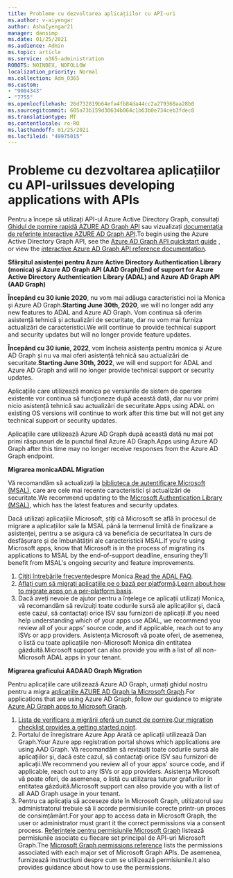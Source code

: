 ```yaml
---
title: Probleme cu dezvoltarea aplicațiilor cu API-uri
ms.author: v-aiyengar
author: AshaIyengar21
manager: dansimp
ms.date: 01/25/2021
ms.audience: Admin
ms.topic: article
ms.service: o365-administration
ROBOTS: NOINDEX, NOFOLLOW
localization_priority: Normal
ms.collection: Adm_O365
ms.custom:
- "9004343"
- "7755"
ms.openlocfilehash: 26d732819b64efa4fb84da44cc2a279368aa28b0
ms.sourcegitcommit: 605a73b159d30634b064c1b63b0e734ceb3fdec8
ms.translationtype: MT
ms.contentlocale: ro-RO
ms.lasthandoff: 01/25/2021
ms.locfileid: "49975015"
---
```

# <a name="issues-developing-applications-with-apis"></a><span data-ttu-id="b132f-102">Probleme cu dezvoltarea aplicațiilor cu API-uri</span><span class="sxs-lookup"><span data-stu-id="b132f-102">Issues developing applications with APIs</span></span>

<span data-ttu-id="b132f-103">Pentru a începe să utilizați API-ul Azure Active Directory Graph, consultați [Ghidul de pornire rapidă AZURE AD Graph API](https://docs.microsoft.com/azure/active-directory/develop/microsoft-graph-intro) sau vizualizați [documentația de referințe interactive AZURE AD Graph API](https://docs.microsoft.com/previous-versions/azure/ad/graph/api/api-catalog).</span><span class="sxs-lookup"><span data-stu-id="b132f-103">To begin using the Azure Active Directory Graph API, see the [Azure AD Graph API quickstart guide](https://docs.microsoft.com/azure/active-directory/develop/microsoft-graph-intro) , or view the [interactive Azure AD Graph API reference documentation](https://docs.microsoft.com/previous-versions/azure/ad/graph/api/api-catalog).</span></span>

<span data-ttu-id="b132f-104">**Sfârșitul asistenței pentru Azure Active Directory Authentication Library (monica) și Azure AD Graph API (AAD Graph)**</span><span class="sxs-lookup"><span data-stu-id="b132f-104">**End of support for Azure Active Directory Authentication Library (ADAL) and Azure AD Graph API (AAD Graph)**</span></span>

<span data-ttu-id="b132f-105">**Începând cu 30 iunie 2020**, nu vom mai adăuga caracteristici noi la Monica și Azure AD Graph.</span><span class="sxs-lookup"><span data-stu-id="b132f-105">**Starting June 30th, 2020**, we will no longer add any new features to ADAL and Azure AD Graph.</span></span> <span data-ttu-id="b132f-106">Vom continua să oferim asistență tehnică și actualizări de securitate, dar nu vom mai furniza actualizări de caracteristici.</span><span class="sxs-lookup"><span data-stu-id="b132f-106">We will continue to provide technical support and security updates but will no longer provide feature updates.</span></span>

<span data-ttu-id="b132f-107">**Începând cu 30 iunie, 2022**, vom încheia asistența pentru monica și Azure AD Graph și nu va mai oferi asistență tehnică sau actualizări de securitate.</span><span class="sxs-lookup"><span data-stu-id="b132f-107">**Starting June 30th, 2022**, we will end support for ADAL and Azure AD Graph and will no longer provide technical support or security updates.</span></span>

<span data-ttu-id="b132f-108">Aplicațiile care utilizează monica pe versiunile de sistem de operare existente vor continua să funcționeze după această dată, dar nu vor primi nicio asistență tehnică sau actualizări de securitate.</span><span class="sxs-lookup"><span data-stu-id="b132f-108">Apps using ADAL on existing OS versions will continue to work after this time but will not get any technical support or security updates.</span></span>

<span data-ttu-id="b132f-109">Aplicațiile care utilizează Azure AD Graph după această dată nu mai pot primi răspunsuri de la punctul final Azure AD Graph.</span><span class="sxs-lookup"><span data-stu-id="b132f-109">Apps using Azure AD Graph after this time may no longer receive responses from the Azure AD Graph endpoint.</span></span>

<span data-ttu-id="b132f-110">**Migrarea monica**</span><span class="sxs-lookup"><span data-stu-id="b132f-110">**ADAL Migration**</span></span>

<span data-ttu-id="b132f-111">Vă recomandăm să actualizați la [biblioteca de autentificare Microsoft (MSAL)](https://docs.microsoft.com/azure/active-directory/develop/v2-overview), care are cele mai recente caracteristici și actualizări de securitate.</span><span class="sxs-lookup"><span data-stu-id="b132f-111">We recommend updating to the [Microsoft Authentication Library (MSAL)](https://docs.microsoft.com/azure/active-directory/develop/v2-overview), which has the latest features and security updates.</span></span>

<span data-ttu-id="b132f-112">Dacă utilizați aplicațiile Microsoft, știți că Microsoft se află în procesul de migrare a aplicațiilor sale la MSAL până la termenul limită de finalizare a asistenței, pentru a se asigura că va beneficia de securitatea în curs de desfășurare și de îmbunătățiri ale caracteristicii MSAL.</span><span class="sxs-lookup"><span data-stu-id="b132f-112">If you're using Microsoft apps, know that Microsoft is in the process of migrating its applications to MSAL by the end-of-support deadline, ensuring they'll benefit from MSAL's ongoing security and feature improvements.</span></span>

1. <span data-ttu-id="b132f-113">[Citiți întrebările frecvente](https://docs.microsoft.com/azure/active-directory/develop/msal-migration#frequently-asked-questions-faq)despre Monica.</span><span class="sxs-lookup"><span data-stu-id="b132f-113">[Read the ADAL FAQ](https://docs.microsoft.com/azure/active-directory/develop/msal-migration#frequently-asked-questions-faq).</span></span>
1. <span data-ttu-id="b132f-114">[Aflați cum să migrați aplicațiile pe o bază per platformă](https://docs.microsoft.com/azure/active-directory/develop/msal-migration#frequently-asked-questions-faq).</span><span class="sxs-lookup"><span data-stu-id="b132f-114">[Learn about how to migrate apps on a per-platform basis](https://docs.microsoft.com/azure/active-directory/develop/msal-migration#frequently-asked-questions-faq).</span></span>
1. <span data-ttu-id="b132f-115">Dacă aveți nevoie de ajutor pentru a înțelege ce aplicații utilizați Monica, vă recomandăm să revizuiți toate codurile sursă ale aplicațiilor și, dacă este cazul, să contactați orice ISV sau furnizori de aplicații.</span><span class="sxs-lookup"><span data-stu-id="b132f-115">If you need help understanding which of your apps use ADAL, we recommend you review all of your apps' source code, and if applicable, reach out to any ISVs or app providers.</span></span> <span data-ttu-id="b132f-116">Asistența Microsoft vă poate oferi, de asemenea, o listă cu toate aplicațiile non-Microsoft Monica din entitatea găzduită.</span><span class="sxs-lookup"><span data-stu-id="b132f-116">Microsoft support can also provide you with a list of all non-Microsoft ADAL apps in your tenant.</span></span>

<span data-ttu-id="b132f-117">**Migrarea graficului AAD**</span><span class="sxs-lookup"><span data-stu-id="b132f-117">**AAD Graph Migration**</span></span>

<span data-ttu-id="b132f-118">Pentru aplicațiile care utilizează Azure AD Graph, urmați ghidul nostru pentru a migra [aplicațiile AZURE AD Graph la Microsoft Graph](https://docs.microsoft.com/graph/migrate-azure-ad-graph-overview?view=graph-rest-1.0&preserve-view=true).</span><span class="sxs-lookup"><span data-stu-id="b132f-118">For applications that are using Azure AD Graph, follow our guidance to migrate [Azure AD Graph apps to Microsoft Graph](https://docs.microsoft.com/graph/migrate-azure-ad-graph-overview?view=graph-rest-1.0&preserve-view=true).</span></span>

1. <span data-ttu-id="b132f-119">[Lista de verificare a migrării oferă un punct de pornire](https://docs.microsoft.com/graph/migrate-azure-ad-graph-planning-checklist).</span><span class="sxs-lookup"><span data-stu-id="b132f-119">[Our migration checklist provides a getting started point](https://docs.microsoft.com/graph/migrate-azure-ad-graph-planning-checklist).</span></span> 
1. <span data-ttu-id="b132f-120">Portalul de înregistrare Azure App Arată ce aplicații utilizează Dan Graph.</span><span class="sxs-lookup"><span data-stu-id="b132f-120">Your Azure app registration portal shows which applications are using AAD Graph.</span></span> <span data-ttu-id="b132f-121">Vă recomandăm să revizuiți toate codurile sursă ale aplicațiilor și, dacă este cazul, să contactați orice ISV sau furnizori de aplicații.</span><span class="sxs-lookup"><span data-stu-id="b132f-121">We recommend you review all of your apps' source code, and if applicable, reach out to any ISVs or app providers.</span></span> <span data-ttu-id="b132f-122">Asistența Microsoft vă poate oferi, de asemenea, o listă cu utilizarea tuturor grafurilor în entitatea găzduită.</span><span class="sxs-lookup"><span data-stu-id="b132f-122">Microsoft support can also provide you with a list of all AAD Graph usage in your tenant.</span></span>
1. <span data-ttu-id="b132f-123">Pentru ca aplicația să acceseze date în Microsoft Graph, utilizatorul sau administratorul trebuie să îi acorde permisiunile corecte printr-un proces de consimțământ.</span><span class="sxs-lookup"><span data-stu-id="b132f-123">For your app to access data in Microsoft Graph, the user or administrator must grant it the correct permissions via a consent process.</span></span> <span data-ttu-id="b132f-124">[Referințele pentru permisiunile Microsoft Graph](https://docs.microsoft.com/graph/permissions-reference?context=graph%2Fapi%2Fbeta&view=graph-rest-beta&preserve-view=true) listează permisiunile asociate cu fiecare set principal de API-uri Microsoft Graph.</span><span class="sxs-lookup"><span data-stu-id="b132f-124">The [Microsoft Graph permissions reference](https://docs.microsoft.com/graph/permissions-reference?context=graph%2Fapi%2Fbeta&view=graph-rest-beta&preserve-view=true) lists the permissions associated with each major set of Microsoft Graph APIs.</span></span> <span data-ttu-id="b132f-125">De asemenea, furnizează instrucțiuni despre cum se utilizează permisiunile.</span><span class="sxs-lookup"><span data-stu-id="b132f-125">It also provides guidance about how to use the permissions.</span></span>
